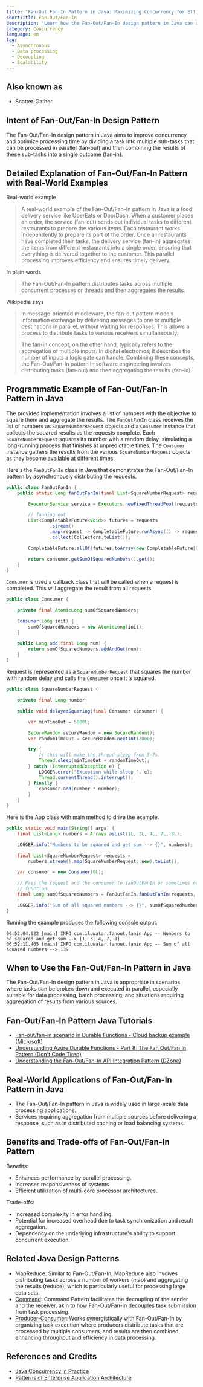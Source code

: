 ```yaml
---
title: "Fan-Out Fan-In Pattern in Java: Maximizing Concurrency for Efficient Data Processing"
shortTitle: Fan-Out/Fan-In
description: "Learn how the Fan-Out/Fan-In design pattern in Java can optimize concurrency and processing efficiency. Explore real-world examples, detailed explanations, and programmatic implementations."
category: Concurrency
language: en
tag:
  - Asynchronous
  - Data processing
  - Decoupling
  - Scalability
---
```


## Also known as

* Scatter-Gather

## Intent of Fan-Out/Fan-In Design Pattern

The Fan-Out/Fan-In design pattern in Java aims to improve concurrency and optimize processing time by dividing a task
into multiple sub-tasks that can be processed in parallel (fan-out) and then combining the results of these sub-tasks
into a single outcome (fan-in).

## Detailed Explanation of Fan-Out/Fan-In Pattern with Real-World Examples

Real-world example

> A real-world example of the Fan-Out/Fan-In pattern in Java is a food delivery service like UberEats or DoorDash. When
> a customer places an order, the service (fan-out) sends out individual tasks to different restaurants to prepare the
> various items. Each restaurant works independently to prepare its part of the order. Once all restaurants have completed
> their tasks, the delivery service (fan-in) aggregates the items from different restaurants into a single order, ensuring
> that everything is delivered together to the customer. This parallel processing improves efficiency and ensures timely
> delivery.

In plain words

> The Fan-Out/Fan-In pattern distributes tasks across multiple concurrent processes or threads and then aggregates the
> results.

Wikipedia says

> In message-oriented middleware, the fan-out pattern models information exchange by delivering messages to one or
> multiple destinations in parallel, without waiting for responses. This allows a process to distribute tasks to various
> receivers simultaneously.
>
> The fan-in concept, on the other hand, typically refers to the aggregation of multiple inputs. In digital electronics,
> it describes the number of inputs a logic gate can handle. Combining these concepts, the Fan-Out/Fan-In pattern in
> software engineering involves distributing tasks (fan-out) and then aggregating the results (fan-in).

## Programmatic Example of Fan-Out/Fan-In Pattern in Java

The provided implementation involves a list of numbers with the objective to square them and aggregate the results. The
`FanOutFanIn` class receives the list of numbers as `SquareNumberRequest` objects and a `Consumer` instance that
collects the squared results as the requests complete. Each `SquareNumberRequest` squares its number with a random
delay, simulating a long-running process that finishes at unpredictable times. The `Consumer` instance gathers the
results from the various `SquareNumberRequest` objects as they become available at different times.

Here's the `FanOutFanIn` class in Java that demonstrates the Fan-Out/Fan-In pattern by asynchronously distributing the
requests.

```java
public class FanOutFanIn {
    public static Long fanOutFanIn(final List<SquareNumberRequest> requests, final Consumer consumer) {

        ExecutorService service = Executors.newFixedThreadPool(requests.size());

        // fanning out
        List<CompletableFuture<Void>> futures = requests
                .stream()
                .map(request -> CompletableFuture.runAsync(() -> request.delayedSquaring(consumer), service))
                .collect(Collectors.toList());

        CompletableFuture.allOf(futures.toArray(new CompletableFuture[0])).join();

        return consumer.getSumOfSquaredNumbers().get();
    }
}
```

`Consumer` is used a callback class that will be called when a request is completed. This will aggregate the result from
all requests.

```java
public class Consumer {

    private final AtomicLong sumOfSquaredNumbers;

    Consumer(Long init) {
        sumOfSquaredNumbers = new AtomicLong(init);
    }

    public Long add(final Long num) {
        return sumOfSquaredNumbers.addAndGet(num);
    }
}
```

Request is represented as a `SquareNumberRequest` that squares the number with random delay and calls the `Consumer`
once it is squared.

```java
public class SquareNumberRequest {

    private final Long number;

    public void delayedSquaring(final Consumer consumer) {

        var minTimeOut = 5000L;

        SecureRandom secureRandom = new SecureRandom();
        var randomTimeOut = secureRandom.nextInt(2000);

        try {
            // this will make the thread sleep from 5-7s.
            Thread.sleep(minTimeOut + randomTimeOut);
        } catch (InterruptedException e) {
            LOGGER.error("Exception while sleep ", e);
            Thread.currentThread().interrupt();
        } finally {
            consumer.add(number * number);
        }
    }
}
```

Here is the App class with main method to drive the example.

```java
public static void main(String[] args) {
    final List<Long> numbers = Arrays.asList(1L, 3L, 4L, 7L, 8L);

    LOGGER.info("Numbers to be squared and get sum --> {}", numbers);

    final List<SquareNumberRequest> requests =
        numbers.stream().map(SquareNumberRequest::new).toList();

    var consumer = new Consumer(0L);

    // Pass the request and the consumer to fanOutFanIn or sometimes referred as Orchestrator
    // function
    final Long sumOfSquaredNumbers = FanOutFanIn.fanOutFanIn(requests, consumer);

    LOGGER.info("Sum of all squared numbers --> {}", sumOfSquaredNumbers);
}
```

Running the example produces the following console output.

```
06:52:04.622 [main] INFO com.iluwatar.fanout.fanin.App -- Numbers to be squared and get sum --> [1, 3, 4, 7, 8]
06:52:11.465 [main] INFO com.iluwatar.fanout.fanin.App -- Sum of all squared numbers --> 139
```

## When to Use the Fan-Out/Fan-In Pattern in Java

The Fan-Out/Fan-In design pattern in Java is appropriate in scenarios where tasks can be broken down and executed in
parallel, especially suitable for data processing, batch processing, and situations requiring aggregation of results
from various sources.

## Fan-Out/Fan-In Pattern Java Tutorials

* [Fan-out/fan-in scenario in Durable Functions - Cloud backup example (Microsoft)](https://docs.microsoft.com/en-us/azure/azure-functions/durable/durable-functions-cloud-backup)
* [Understanding Azure Durable Functions - Part 8: The Fan Out/Fan In Pattern (Don't Code Tired)](http://dontcodetired.com/blog/post/Understanding-Azure-Durable-Functions-Part-8-The-Fan-OutFan-In-Pattern)
* [Understanding the Fan-Out/Fan-In API Integration Pattern (DZone)](https://dzone.com/articles/understanding-the-fan-out-fan-in-api-integration-p)

## Real-World Applications of Fan-Out/Fan-In Pattern in Java

* The Fan-Out/Fan-In pattern in Java is widely used in large-scale data processing applications.
* Services requiring aggregation from multiple sources before delivering a response, such as in distributed caching or
  load balancing systems.

## Benefits and Trade-offs of Fan-Out/Fan-In Pattern

Benefits:

* Enhances performance by parallel processing.
* Increases responsiveness of systems.
* Efficient utilization of multi-core processor architectures.

Trade-offs:

* Increased complexity in error handling.
* Potential for increased overhead due to task synchronization and result aggregation.
* Dependency on the underlying infrastructure's ability to support concurrent execution.

## Related Java Design Patterns

* MapReduce: Similar to Fan-Out/Fan-In, MapReduce also involves distributing tasks across a number of workers (map) and
  aggregating the results (reduce), which is particularly useful for processing large data sets.
* [Command](https://java-design-patterns.com/patterns/command/): Command Pattern facilitates the decoupling of the
  sender and the receiver, akin to how Fan-Out/Fan-In decouples task submission from task processing.
* [Producer-Consumer](https://java-design-patterns.com/patterns/producer-consumer/): Works synergistically with
  Fan-Out/Fan-In by organizing task execution where producers distribute tasks that are processed by multiple consumers,
  and results are then combined, enhancing throughput and efficiency in data processing.

## References and Credits

* [Java Concurrency in Practice](https://amzn.to/3vXytsb)
* [Patterns of Enterprise Application Architecture](https://amzn.to/49QQcPD)
